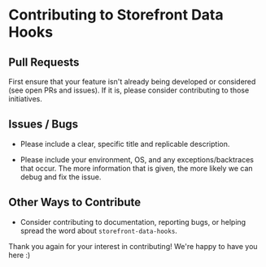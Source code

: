 # Contributing to Storefront Data Hooks

## Pull Requests

First ensure that your feature isn't already being developed or considered (see open PRs and issues). 
If it is, please consider contributing to those initiatives.

## Issues / Bugs
 
* Please include a clear, specific title and replicable description.

* Please include your environment, OS, and any exceptions/backtraces that occur. The more
information that is given, the more likely we can debug and fix the issue.

## Other Ways to Contribute

* Consider contributing to documentation, reporting bugs, or helping spread the word about `storefront-data-hooks`.

Thank you again for your interest in contributing! We're happy to have you here :)
